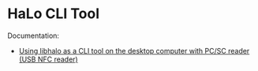 # HaLo CLI Tool

Documentation:
* [Using libhalo as a CLI tool on the desktop computer with PC/SC reader (USB NFC reader)](/docs/desktop-cli.md)
